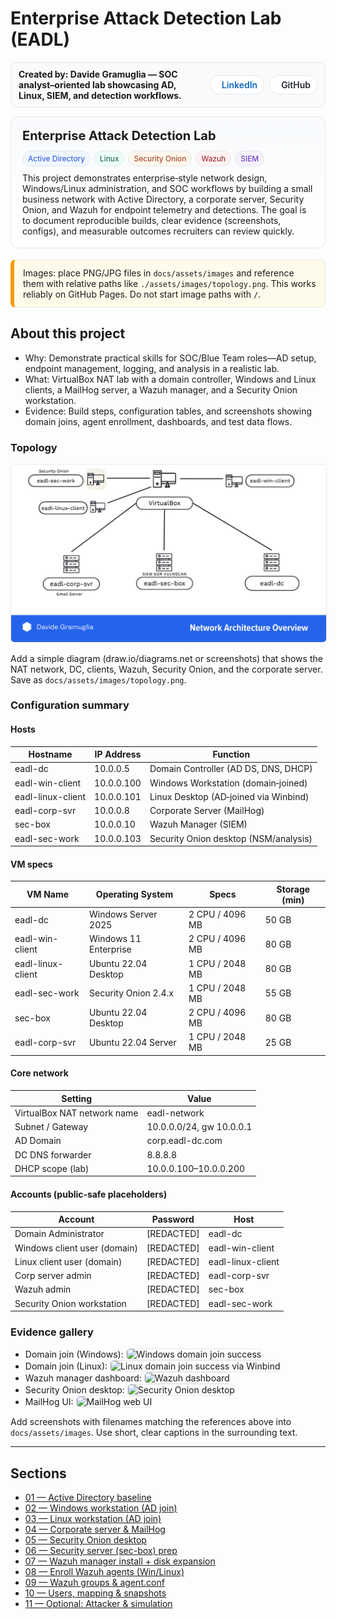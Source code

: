 # Enterprise Attack Detection Lab (EADL)

<!-- Top author bar with LinkedIn/GitHub -->
<div style="display:flex;justify-content:space-between;align-items:center;gap:12px;border:1px solid #e5e7eb;background:#f8fafc;padding:10px 12px;border-radius:10px;margin:6px 0 14px 0;">
  <div style="font-weight:700;">
    Created by: Davide Gramuglia — SOC analyst–oriented lab showcasing AD, Linux, SIEM, and detection workflows.
  </div>
  <div style="display:flex;gap:8px;align-items:center;">
    <a href="YOUR-LINKEDIN-URL" target="_blank" rel="noopener noreferrer" title="LinkedIn profile" style="display:inline-flex;align-items:center;gap:8px;text-decoration:none;border:1px solid #e5e7eb;padding:6px 10px;border-radius:999px;background:#ffffff;">
      <svg xmlns="http://www.w3.org/2000/svg" viewBox="0 0 448 512" width="18" height="18" aria-hidden="true"><path fill="#0a66c2" d="M100.28 448H7.4V148.9h92.88zm-46.44-340C24.86 108 0 83 0 52.9A52.9 52.9 0 0 1 53.84 0c29.5 0 53.84 24 53.84 52.9S83.33 108 53.84 108zM447.9 448h-92.4V302.4c0-34.7-.7-79.3-48.3-79.3-48.3 0-55.7 37.7-55.7 76.6V448h-92.4V148.9h88.7v40.8h1.3c12.3-23.4 42.4-48.3 87.3-48.3 93.5 0 110.7 61.5 110.7 141.4z"/></svg>
      <span style="font-weight:600;color:#0a66c2;">LinkedIn</span>
    </a>
    <a href="YOUR-GITHUB-URL" target="_blank" rel="noopener noreferrer" title="GitHub profile" style="display:inline-flex;align-items:center;gap:8px;text-decoration:none;border:1px solid #e5e7eb;padding:6px 10px;border-radius:999px;background:#ffffff;">
      <svg xmlns="http://www.w3.org/2000/svg" viewBox="0 0 16 16" width="18" height="18" aria-hidden="true"><path fill="#24292f" d="M8 0C3.58 0 0 3.58 0 8a8 8 0 0 0 5.47 7.59c.4.07.55-.17.55-.38..."/></svg>
      <span style="font-weight:600;color:#24292f;">GitHub</span>
    </a>
  </div>
</div>

<!-- Hero header -->
<div style="border:1px solid #e5e7eb;background:linear-gradient(180deg,#f8fafc, #ffffff);padding:18px 18px;border-radius:12px;margin:10px 0 18px 0;">
  <div style="display:flex;flex-wrap:wrap;align-items:center;gap:12px;justify-content:space-between;">
    <div style="font-size:20px;font-weight:700;line-height:1.2;">Enterprise Attack Detection Lab</div>
    <div style="display:flex;gap:6px;flex-wrap:wrap;">
      <span style="border:1px solid #e5e7eb;background:#eff6ff;color:#1d4ed8;padding:4px 8px;border-radius:999px;font-size:12px;">Active Directory</span>
      <span style="border:1px solid #e5e7eb;background:#ecfdf5;color:#065f46;padding:4px 8px;border-radius:999px;font-size:12px;">Linux</span>
      <span style="border:1px solid #e5e7eb;background:#fff7ed;color:#9a3412;padding:4px 8px;border-radius:999px;font-size:12px;">Security Onion</span>
      <span style="border:1px solid #e5e7eb;background:#fef2f2;color:#991b1b;padding:4px 8px;border-radius:999px;font-size:12px;">Wazuh</span>
      <span style="border:1px solid #e5e7eb;background:#f5f3ff;color:#5b21b6;padding:4px 8px;border-radius:999px;font-size:12px;">SIEM</span>
    </div>
  </div>
  <p style="margin:10px 0 0 0;">
    This project demonstrates enterprise‑style network design, Windows/Linux administration, and SOC workflows by building a small business network with Active Directory, a corporate server, Security Onion, and Wazuh for endpoint telemetry and detections. The goal is to document reproducible builds, clear evidence (screenshots, configs), and measurable outcomes recruiters can review quickly.
  </p>
</div>

<!-- Image tip -->
<div style="border:1px solid #e5e7eb;background:#fffbea;border-left:6px solid #f59e0b;padding:12px 14px;border-radius:8px;margin:12px 0;">
  <p style="margin:0;">
    Images: place PNG/JPG files in <code>docs/assets/images</code> and reference them with relative paths like
    <code>./assets/images/topology.png</code>. This works reliably on GitHub Pages. Do not start image paths with <code>/</code>.
  </p>
</div>

## About this project

- Why: Demonstrate practical skills for SOC/Blue Team roles—AD setup, endpoint management, logging, and analysis in a realistic lab.  
- What: VirtualBox NAT lab with a domain controller, Windows and Linux clients, a MailHog server, a Wazuh manager, and a Security Onion workstation.  
- Evidence: Build steps, configuration tables, and screenshots showing domain joins, agent enrollment, dashboards, and test data flows.

### Topology

<p align="center">
  <img src="./assets/images/topology.png" alt="EADL enterprise topology diagram" style="max-width:100%;border:1px solid #e5e7eb;border-radius:6px;">
</p>

<p style="margin:8px 0 0 0;">
  Add a simple diagram (draw.io/diagrams.net or screenshots) that shows the NAT network, DC, clients, Wazuh, Security Onion, and the corporate server. Save as <code>docs/assets/images/topology.png</code>.
</p>

### Configuration summary

#### Hosts

| Hostname | IP Address | Function |
|---|---|---|
| eadl-dc | 10.0.0.5 | Domain Controller (AD DS, DNS, DHCP) |
| eadl-win-client | 10.0.0.100 | Windows Workstation (domain‑joined) |
| eadl-linux-client | 10.0.0.101 | Linux Desktop (AD‑joined via Winbind) |
| eadl-corp-svr | 10.0.0.8 | Corporate Server (MailHog) |
| sec-box | 10.0.0.10 | Wazuh Manager (SIEM) |
| eadl-sec-work | 10.0.0.103 | Security Onion desktop (NSM/analysis) |

#### VM specs

| VM Name | Operating System | Specs | Storage (min) |
|---|---|---|---|
| eadl-dc | Windows Server 2025 | 2 CPU / 4096 MB | 50 GB |
| eadl-win-client | Windows 11 Enterprise | 2 CPU / 4096 MB | 80 GB |
| eadl-linux-client | Ubuntu 22.04 Desktop | 1 CPU / 2048 MB | 80 GB |
| eadl-sec-work | Security Onion 2.4.x | 1 CPU / 2048 MB | 55 GB |
| sec-box | Ubuntu 22.04 Desktop | 2 CPU / 4096 MB | 80 GB |
| eadl-corp-svr | Ubuntu 22.04 Server | 1 CPU / 2048 MB | 25 GB |

#### Core network

| Setting | Value |
|---|---|
| VirtualBox NAT network name | eadl-network |
| Subnet / Gateway | 10.0.0.0/24, gw 10.0.0.1 |
| AD Domain | corp.eadl-dc.com |
| DC DNS forwarder | 8.8.8.8 |
| DHCP scope (lab) | 10.0.0.100–10.0.0.200 |

#### Accounts (public‑safe placeholders)

| Account | Password | Host |
|---|---|---|
| Domain Administrator | [REDACTED] | eadl-dc |
| Windows client user (domain) | [REDACTED] | eadl-win-client |
| Linux client user (domain) | [REDACTED] | eadl-linux-client |
| Corp server admin | [REDACTED] | eadl-corp-svr |
| Wazuh admin | [REDACTED] | sec-box |
| Security Onion workstation | [REDACTED] | eadl-sec-work |

### Evidence gallery

- Domain join (Windows): <img src="./assets/images/win-join.png" alt="Windows domain join success" style="max-width:100%;border:1px solid #e5e7eb;border-radius:6px;">  
- Domain join (Linux): <img src="./assets/images/linux-join.png" alt="Linux domain join success via Winbind" style="max-width:100%;border:1px solid #e5e7eb;border-radius:6px;">  
- Wazuh manager dashboard: <img src="./assets/images/wazuh-ui.png" alt="Wazuh dashboard" style="max-width:100%;border:1px solid #e5e7eb;border-radius:6px;">  
- Security Onion desktop: <img src="./assets/images/so-desktop.png" alt="Security Onion desktop" style="max-width:100%;border:1px solid #e5e7eb;border-radius:6px;">  
- MailHog UI: <img src="./assets/images/mailhog-ui.png" alt="MailHog web UI" style="max-width:100%;border:1px solid #e5e7eb;border-radius:6px;">

<p style="margin:8px 0 0 0;">
  Add screenshots with filenames matching the references above into <code>docs/assets/images</code>. Use short, clear captions in the surrounding text.
</p>

---

## Sections

- [01 — Active Directory baseline](sections/01-ad-baseline.md)
- [02 — Windows workstation (AD join)](sections/02-windows-workstation.html)
- [03 — Linux workstation (AD join)](sections/03-linux-workstation.md)
- [04 — Corporate server & MailHog](sections/04-corporate-server-mailhog.md)
- [05 — Security Onion desktop](sections/05-security-onion-desktop.md)
- [06 — Security server (sec-box) prep](sections/06-security-server-sec-box.md)
- [07 — Wazuh manager install + disk expansion](sections/07-wazuh-manager-install.md)
- [08 — Enroll Wazuh agents (Win/Linux)](sections/08-wazuh-agents-enroll.md)
- [09 — Wazuh groups & agent.conf](sections/09-wazuh-groups-agentconf.md)
- [10 — Users, mapping & snapshots](sections/10-users-and-snapshots.md)
- [11 — Optional: Attacker & simulation](sections/11-attacker-simulation.md)
